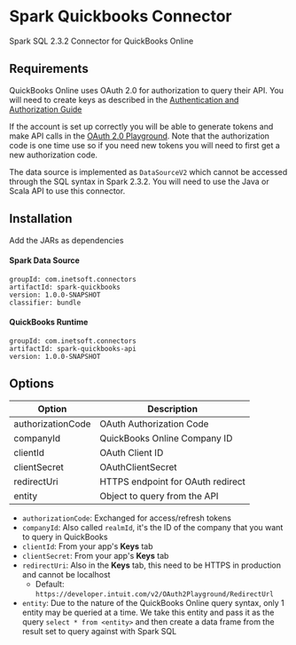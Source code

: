 # Spark Quickbooks Connector
Spark SQL 2.3.2 Connector for QuickBooks Online

## Requirements
QuickBooks Online uses OAuth 2.0 for authorization to query their API. You will need to
create keys as described in the [Authentication and Authorization Guide](https://developer.intuit.com/app/developer/qbo/docs/develop/authentication-and-authorization/oauth-2.0#obtain-oauth2-credentials-for-your-app)

If the account is set up correctly you will be able to generate tokens and make API calls in the
[OAuth 2.0 Playground](https://developer.intuit.com/v2/ui#/playground). Note that the authorization
code is one time use so if you need new tokens you will need to first get a new authorization code.

The data source is implemented as `DataSourceV2` which cannot be accessed through the SQL syntax
in Spark 2.3.2. You will need to use the Java or Scala API to use this connector.

## Installation
Add the JARs as dependencies
#### Spark Data Source
```
groupId: com.inetsoft.connectors
artifactId: spark-quickbooks
version: 1.0.0-SNAPSHOT
classifier: bundle
```

#### QuickBooks Runtime
```
groupId: com.inetsoft.connectors
artifactId: spark-quickbooks-api
version: 1.0.0-SNAPSHOT
```

## Options

|Option|Description|
|---|---|
|authorizationCode|OAuth Authorization Code|
|companyId|QuickBooks Online Company ID|
|clientId|OAuth Client ID|
|clientSecret|OAuthClientSecret|
|redirectUri|HTTPS endpoint for OAuth redirect|
|entity|Object to query from the API|

* `authorizationCode`: Exchanged for access/refresh tokens
* `companyId`: Also called `realmId`, it's the ID of the company that you want to query in QuickBooks
* `clientId`: From your app's **Keys** tab
* `clientSecret`: From your app's **Keys** tab
* `redirectUri`: Also in the **Keys** tab, this need to be HTTPS in production and cannot be localhost
  * Default: `https://developer.intuit.com/v2/OAuth2Playground/RedirectUrl`
* `entity`: Due to the nature of the QuickBooks Online query syntax, only 1 entity may be queried at a time.
We take this entity and pass it as the query `select * from <entity>` and then create a data frame
from the result set to query against with Spark SQL


